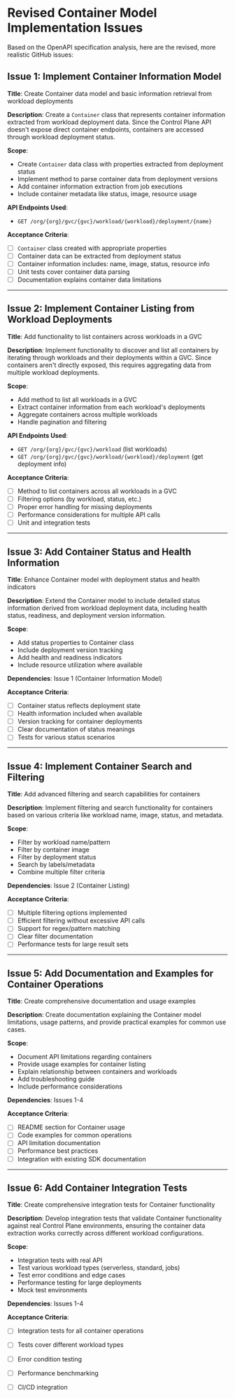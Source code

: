 # Revised Container Model Implementation Issues

Based on the OpenAPI specification analysis, here are the revised, more realistic GitHub issues:

## Issue 1: Implement Container Information Model
**Title**: Create Container data model and basic information retrieval from workload deployments

**Description**:
Create a `Container` class that represents container information extracted from workload deployment data. Since the Control Plane API doesn't expose direct container endpoints, containers are accessed through workload deployment status.

**Scope**:
- Create `Container` data class with properties extracted from deployment status
- Implement method to parse container data from deployment versions
- Add container information extraction from job executions
- Include container metadata like status, image, resource usage

**API Endpoints Used**:
- `GET /org/{org}/gvc/{gvc}/workload/{workload}/deployment/{name}`

**Acceptance Criteria**:
- [ ] `Container` class created with appropriate properties
- [ ] Container data can be extracted from deployment status
- [ ] Container information includes: name, image, status, resource info
- [ ] Unit tests cover container data parsing
- [ ] Documentation explains container data limitations

---

## Issue 2: Implement Container Listing from Workload Deployments
**Title**: Add functionality to list containers across workloads in a GVC

**Description**:
Implement functionality to discover and list all containers by iterating through workloads and their deployments within a GVC. Since containers aren't directly exposed, this requires aggregating data from multiple workload deployments.

**Scope**:
- Add method to list all workloads in a GVC
- Extract container information from each workload's deployments
- Aggregate containers across multiple workloads
- Handle pagination and filtering

**API Endpoints Used**:
- `GET /org/{org}/gvc/{gvc}/workload` (list workloads)
- `GET /org/{org}/gvc/{gvc}/workload/{workload}/deployment` (get deployment info)

**Acceptance Criteria**:
- [ ] Method to list containers across all workloads in a GVC
- [ ] Filtering options (by workload, status, etc.)
- [ ] Proper error handling for missing deployments
- [ ] Performance considerations for multiple API calls
- [ ] Unit and integration tests

---

## Issue 3: Add Container Status and Health Information
**Title**: Enhance Container model with deployment status and health indicators

**Description**:
Extend the Container model to include detailed status information derived from workload deployment data, including health status, readiness, and deployment version information.

**Scope**:
- Add status properties to Container class
- Include deployment version tracking
- Add health and readiness indicators
- Include resource utilization where available

**Dependencies**: Issue 1 (Container Information Model)

**Acceptance Criteria**:
- [ ] Container status reflects deployment state
- [ ] Health information included when available
- [ ] Version tracking for container deployments
- [ ] Clear documentation of status meanings
- [ ] Tests for various status scenarios

---

## Issue 4: Implement Container Search and Filtering
**Title**: Add advanced filtering and search capabilities for containers

**Description**:
Implement filtering and search functionality for containers based on various criteria like workload name, image, status, and metadata.

**Scope**:
- Filter by workload name/pattern
- Filter by container image
- Filter by deployment status
- Search by labels/metadata
- Combine multiple filter criteria

**Dependencies**: Issue 2 (Container Listing)

**Acceptance Criteria**:
- [ ] Multiple filtering options implemented
- [ ] Efficient filtering without excessive API calls
- [ ] Support for regex/pattern matching
- [ ] Clear filter documentation
- [ ] Performance tests for large result sets

---

## Issue 5: Add Documentation and Examples for Container Operations
**Title**: Create comprehensive documentation and usage examples

**Description**:
Create documentation explaining the Container model limitations, usage patterns, and provide practical examples for common use cases.

**Scope**:
- Document API limitations regarding containers
- Provide usage examples for container listing
- Explain relationship between containers and workloads
- Add troubleshooting guide
- Include performance considerations

**Dependencies**: Issues 1-4

**Acceptance Criteria**:
- [ ] README section for Container usage
- [ ] Code examples for common operations
- [ ] API limitation documentation
- [ ] Performance best practices
- [ ] Integration with existing SDK documentation

---

## Issue 6: Add Container Integration Tests
**Title**: Create comprehensive integration tests for Container functionality

**Description**:
Develop integration tests that validate Container functionality against real Control Plane environments, ensuring the container data extraction works correctly across different workload configurations.

**Scope**:
- Integration tests with real API
- Test various workload types (serverless, standard, jobs)
- Test error conditions and edge cases
- Performance testing for large deployments
- Mock test environments

**Dependencies**: Issues 1-4

**Acceptance Criteria**:
- [ ] Integration tests for all container operations
- [ ] Tests cover different workload types
- [ ] Error condition testing
- [ ] Performance benchmarking
- [ ] CI/CD integration

